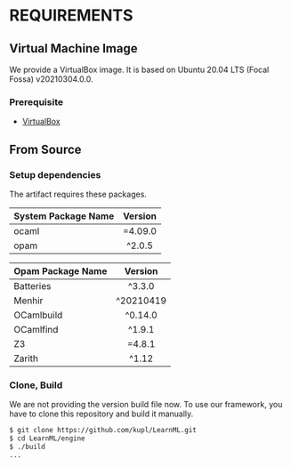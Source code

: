 # REQUIREMENTS

## Virtual Machine Image

We provide a VirtualBox image. It is based on Ubuntu 20.04 LTS (Focal Fossa) v20210304.0.0.

### Prerequisite

- [VirtualBox](https://www.virtualbox.org/wiki/Downloads)

## From Source

### Setup dependencies

The artifact requires these packages.

| System Package Name | Version |
| :------------------ | :-----: |
| ocaml               | =4.09.0 |
| opam                | ^2.0.5  |

| Opam Package Name |  Version  |
| :---------------- | :-------: |
| Batteries         |  ^3.3.0   |
| Menhir            | ^20210419 |
| OCamlbuild        |  ^0.14.0  |
| OCamlfind         |  ^1.9.1   |
| Z3                |  =4.8.1   |
| Zarith            |   ^1.12   |

### Clone, Build

We are not providing the version build file now.
To use our framework, you have to clone this repository and build it manually.

```bash
$ git clone https://github.com/kupl/LearnML.git
$ cd LearnML/engine
$ ./build
...
```
